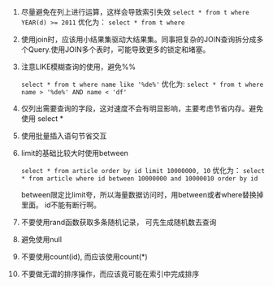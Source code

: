 1. 尽量避免在列上进行运算，这样会导致索引失效
    `select * from t where YEAR(d) >= 2011`
    优化为：
    `select * from t where` 
2. 使用join时，应该用小结果集驱动大结果集。同事把复杂的JOIN查询拆分成多个Query.使用JOIN多个表时，可能导致更多的锁定和堵塞。
3. 注意LIKE模糊查询的使用，避免%%

    `select * from t where name like '%de%'`
    优化为:
   `select * from t where name > '%de%' AND name < 'df'`
4. 仅列出需要查询的字段，这对速度不会有明显影响，主要考虑节省内存。避免使用 select *
5. 使用批量插入语句节省交互
6. limit的基础比较大时使用between

    `select * from article order by id limit 10000000, 10`
    优化为：
    `select * from article where id between 10000000 and 10000010 order by id`
    
    between限定比limit夸，所以海量数据访问时，用between或者where替换掉里面。  id不能有断行啊。
7. 不要使用rand函数获取多条随机记录， 可先生成随机数去查询
8. 避免使用null
9. 不要使用count(id), 而应该使用count(*)
10. 不要做无谓的排序操作，而应该竟可能在索引中完成排序
